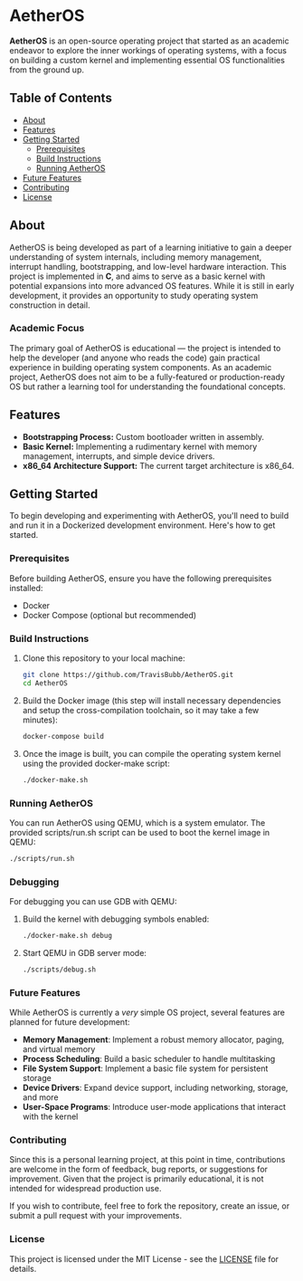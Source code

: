 # AetherOS

**AetherOS** is an open-source operating project that started as an academic endeavor to explore the inner workings of operating systems, with a focus on building a custom kernel and implementing essential OS functionalities from the ground up.

## Table of Contents

- [About](#about)
- [Features](#features)
- [Getting Started](#getting-started)
  - [Prerequisites](#prerequisites)
  - [Build Instructions](#build-instructions)
  - [Running AetherOS](#running-aetheros)
- [Future Features](#future-features)
- [Contributing](#contributing)
- [License](#license)

## About

AetherOS is being developed as part of a learning initiative to gain a deeper understanding of system internals, including memory management, interrupt handling, bootstrapping, and low-level hardware interaction. This project is implemented in **C**, and aims to serve as a basic kernel with potential expansions into more advanced OS features. While it is still in early development, it provides an opportunity to study operating system construction in detail.

### Academic Focus

The primary goal of AetherOS is educational — the project is intended to help the developer (and anyone who reads the code) gain practical experience in building operating system components. As an academic project, AetherOS does not aim to be a fully-featured or production-ready OS but rather a learning tool for understanding the foundational concepts.

## Features

- **Bootstrapping Process:** Custom bootloader written in assembly.
- **Basic Kernel:** Implementing a rudimentary kernel with memory management, interrupts, and simple device drivers.
- **x86_64 Architecture Support:** The current target architecture is x86_64.

## Getting Started

To begin developing and experimenting with AetherOS, you'll need to build and run it in a Dockerized development environment. Here's how to get started.

### Prerequisites

Before building AetherOS, ensure you have the following prerequisites installed:

- Docker
- Docker Compose (optional but recommended)

### Build Instructions

1. Clone this repository to your local machine:
   ```bash
   git clone https://github.com/TravisBubb/AetherOS.git
   cd AetherOS
   ```
2. Build the Docker image (this step will install necessary dependencies and setup the cross-compilation toolchain, so it may take a few minutes):
    ```bash
    docker-compose build
    ```
3. Once the image is built, you can compile the operating system kernel using the provided docker-make script:
    ```bash
    ./docker-make.sh
    ```

### Running AetherOS

You can run AetherOS using QEMU, which is a system emulator. The provided scripts/run.sh script can be used to boot the kernel image in QEMU:
```bash
./scripts/run.sh
```

### Debugging

For debugging you can use GDB with QEMU:

1. Build the kernel with debugging symbols enabled:
    ```bash
    ./docker-make.sh debug
    ```
2. Start QEMU in GDB server mode:
    ```bash
    ./scripts/debug.sh
    ```

### Future Features

While AetherOS is currently a *very* simple OS project, several features are planned for future development:
- **Memory Management**: Implement a robust memory allocator, paging, and virtual memory
- **Process Scheduling**: Build a basic scheduler to handle multitasking
- **File System Support**: Implement a basic file system for persistent storage
- **Device Drivers**: Expand device support, including networking, storage, and more
- **User-Space Programs**: Introduce user-mode applications that interact with the kernel

### Contributing

Since this is a personal learning project, at this point in time, contributions are welcome in the form of feedback, bug reports, or suggestions for improvement. Given that the project is primarily educational, it is not intended for widespread production use.

If you wish to contribute, feel free to fork the repository, create an issue, or submit a pull request with your improvements.

### License

This project is licensed under the MIT License - see the [LICENSE](https://github.com/TravisBubb/aether-os/blob/main/LICENSE) file for details.
